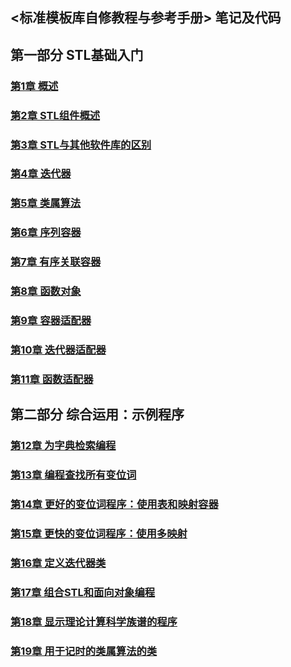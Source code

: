 ## <标准模板库自修教程与参考手册> 笔记及代码

## 第一部分 STL基础入门
### [第1章 概述](https://github.com/cjdao/stl_example/blob/master/ex01/README.md)
### [第2章 STL组件概述](https://github.com/cjdao/stl_example/blob/master/ex02/README.md)
### [第3章 STL与其他软件库的区别](https://github.com/cjdao/stl_example/blob/master/ex03/README.md)
### [第4章 迭代器](https://github.com/cjdao/stl_example/blob/master/ex04/README.md)
### [第5章 类属算法](https://github.com/cjdao/stl_example/blob/master/ex05/README.md)
### [第6章 序列容器](https://github.com/cjdao/stl_example/blob/master/ex06/README.md)
### [第7章 有序关联容器](https://github.com/cjdao/stl_example/blob/master/ex07/README.md)
### [第8章 函数对象](https://github.com/cjdao/stl_example/blob/master/ex08/README.md)
### [第9章 容器适配器](https://github.com/cjdao/stl_example/blob/master/ex09/README.md)
### [第10章 迭代器适配器](https://github.com/cjdao/stl_example/blob/master/ex10/README.md)
### [第11章 函数适配器](https://github.com/cjdao/stl_example/blob/master/ex11/README.md)

## 第二部分 综合运用：示例程序 
### [第12章 为字典检索编程]()
### [第13章 编程查找所有变位词]()
### [第14章 更好的变位词程序：使用表和映射容器]()
### [第15章 更快的变位词程序：使用多映射]()
### [第16章 定义迭代器类]()
### [第17章 组合STL和面向对象编程]()
### [第18章 显示理论计算科学族谱的程序]()
### [第19章 用于记时的类属算法的类]()
